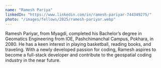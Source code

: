 ```yaml
---
name: "Ramesh Pariya"
linkedIn: "https://www.linkedin.com/in/ramesh-pariyar-744349275/"
photo: "/images/fellows/2025/ramesh-pariyar.webp"
---
```


Ramesh Pariyar, from Myagdi, completed his Bachelor’s degree in Geomatics Engineering from IOE, Pashchimanchal Campus, Pokhara, in 2080. He has a keen interest in playing basketball, reading books, and traveling. With a newly developed passion for coding, Ramesh aspires to become a full-stack developer and contribute to the geospatial coding industry in the near future.
